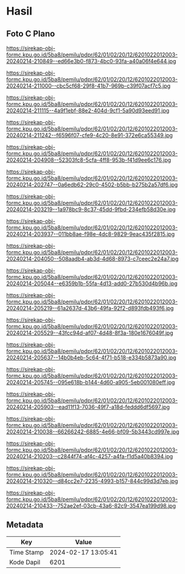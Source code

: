 # Hasil

## Foto C Plano

https://sirekap-obj-formc.kpu.go.id/5ba8/pemilu/pdpr/62/01/02/20/12/6201022012003-20240214-210849--ed66e3b0-f873-4bc0-93fa-a40a06f4e644.jpg

https://sirekap-obj-formc.kpu.go.id/5ba8/pemilu/pdpr/62/01/02/20/12/6201022012003-20240214-211000--cbc5cf68-29f8-41b7-969b-c39f07acf7c5.jpg

https://sirekap-obj-formc.kpu.go.id/5ba8/pemilu/pdpr/62/01/02/20/12/6201022012003-20240214-211115--4a9f1ebf-88e2-404d-9cf1-5a90d93eed91.jpg

https://sirekap-obj-formc.kpu.go.id/5ba8/pemilu/pdpr/62/01/02/20/12/6201022012003-20240214-211242--f6596f07-cfe9-4c20-8e91-372e6ca55349.jpg

https://sirekap-obj-formc.kpu.go.id/5ba8/pemilu/pdpr/62/01/02/20/12/6201022012003-20240214-204908--52303fc8-5cfa-4ff8-953b-f41d9ee6c176.jpg

https://sirekap-obj-formc.kpu.go.id/5ba8/pemilu/pdpr/62/01/02/20/12/6201022012003-20240214-202747--0a6edb62-29c0-4502-b5bb-b275b2a57df6.jpg

https://sirekap-obj-formc.kpu.go.id/5ba8/pemilu/pdpr/62/01/02/20/12/6201022012003-20240214-203219--1a978bc9-8c37-45dd-9fbd-234efb58d30e.jpg

https://sirekap-obj-formc.kpu.go.id/5ba8/pemilu/pdpr/62/01/02/20/12/6201022012003-20240214-203937--011bb8ae-f98e-4dc8-9829-9eac435f2815.jpg

https://sirekap-obj-formc.kpu.go.id/5ba8/pemilu/pdpr/62/01/02/20/12/6201022012003-20240214-204050--508aadb4-ab3d-4d68-8973-c7ceec2e24a7.jpg

https://sirekap-obj-formc.kpu.go.id/5ba8/pemilu/pdpr/62/01/02/20/12/6201022012003-20240214-205044--e6359b1b-55fa-4d13-add0-27b530d4b96b.jpg

https://sirekap-obj-formc.kpu.go.id/5ba8/pemilu/pdpr/62/01/02/20/12/6201022012003-20240214-205219--61a2637d-43b6-49fa-92f2-d893fdb493f6.jpg

https://sirekap-obj-formc.kpu.go.id/5ba8/pemilu/pdpr/62/01/02/20/12/6201022012003-20240214-205529--43fcc94d-af07-4d48-8f3a-180e1676049f.jpg

https://sirekap-obj-formc.kpu.go.id/5ba8/pemilu/pdpr/62/01/02/20/12/6201022012003-20240214-205637--14b0b4eb-5c64-4f71-b518-e334b5873a90.jpg

https://sirekap-obj-formc.kpu.go.id/5ba8/pemilu/pdpr/62/01/02/20/12/6201022012003-20240214-205745--095e618b-b144-4d60-a905-5eb001080eff.jpg

https://sirekap-obj-formc.kpu.go.id/5ba8/pemilu/pdpr/62/01/02/20/12/6201022012003-20240214-205903--ead11f13-7036-49f7-a18d-feddd6df5697.jpg

https://sirekap-obj-formc.kpu.go.id/5ba8/pemilu/pdpr/62/01/02/20/12/6201022012003-20240214-210038--66266242-6885-4e66-bf09-5b3443cd997e.jpg

https://sirekap-obj-formc.kpu.go.id/5ba8/pemilu/pdpr/62/01/02/20/12/6201022012003-20240214-210203--c2844f74-af4c-4257-a4fa-f1d5a40b8394.jpg

https://sirekap-obj-formc.kpu.go.id/5ba8/pemilu/pdpr/62/01/02/20/12/6201022012003-20240214-210320--d84cc2e7-2235-4993-b157-844c99d3d7eb.jpg

https://sirekap-obj-formc.kpu.go.id/5ba8/pemilu/pdpr/62/01/02/20/12/6201022012003-20240214-210433--752ae2ef-03cb-43a6-82c9-3547ea199d98.jpg


## Metadata

| Key        | Value               |
| ---------- | ------------------- |
| Time Stamp | 2024-02-17 13:05:41 |
| Kode Dapil | 6201                |



